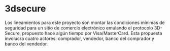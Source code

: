 # 3dsecure
Los lineamientos para este proyecto son montar las condiciones mínimas de seguridad para un sitio de comercio electrónico emulando el protocolo 3D-Secure, propuesto hace algún tiempo por Visa/MasterCard. Esta propuesta involucra cuatro actores: comprador, vendedor, banco del comprador y banco del vendedor. 
